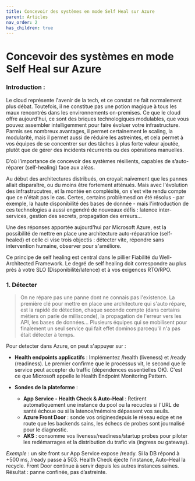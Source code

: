 ```yaml
---
title: Concevoir des systèmes en mode Self Heal sur Azure
parent: Articles
nav_order: 2
has_children: true
---
```


# Concevoir des systèmes en mode Self Heal sur Azure


### Introduction :

Le cloud représente l'avenir de la tech, et ce constat ne fait normalement plus débat. Toutefois, il ne constitue pas une potion magique à tous les maux rencontrés dans les environnements on-premises.
Ce que le cloud offre aujourd'hui, ce sont des briques technologiques modulables, que vous pouvez assembler intelligemment pour faire évoluer votre infrastructure. Parmis ses nombreux avantages, il permet certainement le scaling, la modularité, mais il permet aussi de réduire les astreintes, et cela permet à vos équipes de se concentrer sur des tâches à plus forte valeur ajoutée, plutôt que de gérer des incidents récurrents ou des opérations manuelles.

D’où l’importance de concevoir des systèmes résilients, capables de s’auto-réparer (self-healing) face aux aléas.

Au début des architectures distribués, on croyait naïvement que les pannes allait disparaître, ou du moins être fortement atténués. Mais avec l'évolution des infrastrucutres, et la montée en compléxité, on s'est vite rendu compte que ce n'était pas le cas. Certes, certains problèmesd on été résolus - par exemple, la haute disponibilité des bases de donnée - mais l'introduction de ces technologies a aussi engendré de nouveaux défis : latence inter-services, gestion des secrets, propagation des erreurs...

Une des réponses apportée aujourd'hui par Microsoft Azure, est la possibilité de mettre en place une architecture auto-réparatrice (self-healed) et celle ci vise trois objectis : détecter vite, répondre sans intervention humaine, observer pour s'améliore.

Ce principe de self healing est central dans le pillier Fiabilité du Well-Architected Framework. Le degré de self healing doit correspondre au plus près à votre SLO (Disponibilité/latence) et à vos exigences RTO/RPO.

### 1. Détecter
> On ne répare pas une panne dont ne connais pas l'existence.
La première clé pour mettre en place une architecture qui s'auto répare, est la rapidé de détection, chaque seconde compte (dans certains métiers on parle de millisconde), la propagation de l'erreur vers les API, les bases de données... Plusieurs équipes qui se mobilisent pour finalement un seul service qui fait effet dominos parcequ'il n'a pas était détecter à temps.

Pour detecter dans Azure, on peut s'appuyer sur :
- **Health endpoints applicatifs** : Implémentez /health (liveness) et /ready (readiness). Le premier confirme que le processus vit, le second que le service peut accepter du traffic (dépendences essentielles OK). C'est ce que Microsoft appelle le Health Endpoint Monitoring Pattern.

- **Sondes de la plateforme** : 
    - **App Service - Health Check & Auto-Heal** : Retirent automatiquement une instance du pool ou la recucles si l'URL de santé échoue ou si la latence/mémoire dépassent vos seuils.
    - **Azure Front Door** : sonde vos originesdepuis le réseau edge et ne route que les backends sains, les échecs de probes sont journalisé pour le diagnostic.
    - **AKS** : consomme vos liveness/readiness/startup probes pour piloter les redémarrages et la distribution du trafic via (ingress ou gateway).

*Exemple* : un site front sur App Service expose /ready. Si la DB répond à +500 ms, /ready passe à 503. Health Check éjecte l’instance, Auto-Heal la recycle. Front Door continue à servir depuis les autres instances saines. Résultat : panne confinée, pas d’astreinte.

